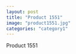 ```yaml
---
layout: post
title: "Product 1551"
image: "product1551.jpg"
categories: "category1"
---
```

Product 1551
